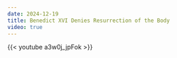 ```yaml
---
date: 2024-12-19
title: Benedict XVI Denies Resurrection of the Body
video: true
---
```



{{< youtube a3w0j_jpFok >}}

